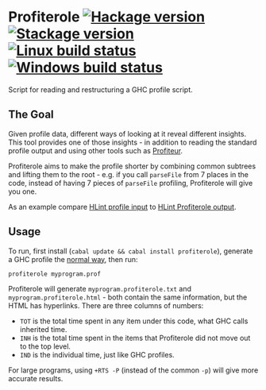 # Profiterole [![Hackage version](https://img.shields.io/hackage/v/profiterole.svg?label=Hackage)](https://hackage.haskell.org/package/profiterole) [![Stackage version](https://www.stackage.org/package/profiterole/badge/nightly?label=Stackage)](https://www.stackage.org/package/profiterole) [![Linux build status](https://img.shields.io/travis/ndmitchell/profiterole/master.svg?label=Linux%20build)](https://travis-ci.org/ndmitchell/profiterole) [![Windows build status](https://img.shields.io/appveyor/ci/ndmitchell/profiterole/master.svg?label=Windows%20build)](https://ci.appveyor.com/project/ndmitchell/profiterole)

Script for reading and restructuring a GHC profile script.

## The Goal

Given profile data, different ways of looking at it reveal different insights. This tool provides one of those insights - in addition to reading the standard profile output and using other tools such as [Profiteur](https://hackage.haskell.org/package/profiteur).

Profiterole aims to make the profile shorter by combining common subtrees and lifting them to the root - e.g. if you call `parseFile` from 7 places in the code, instead of having 7 pieces of `parseFile` profiling, Profiterole will give you one.

As an example compare [HLint profile input](https://gist.github.com/ndmitchell/308cd9a2774873c9a74ee613ae203b65#file-hlint-prof) to [HLint Profiterole output](https://gist.github.com/ndmitchell/ab790bbfa482a70fa2db020fda623309#file-hlint-profiterole-txt).

## Usage

To run, first install (`cabal update && cabal install profiterole`), generate a GHC profile the [normal way](https://downloads.haskell.org/~ghc/latest/docs/html/users_guide/profiling.html), then run:

    profiterole myprogram.prof

Profiterole will generate `myprogram.profiterole.txt` and `myprogram.profiterole.html` - both contain the same information, but the HTML has hyperlinks. There are three columns of numbers:

* `TOT` is the total time spent in any item under this code, what GHC calls inherited time.
* `INH` is the total time spent in the items that Profiterole did not move out to the top level.
* `IND` is the individual time, just like GHC profiles.

For large programs, using `+RTS -P` (instead of the common `-p`) will give more accurate results.
